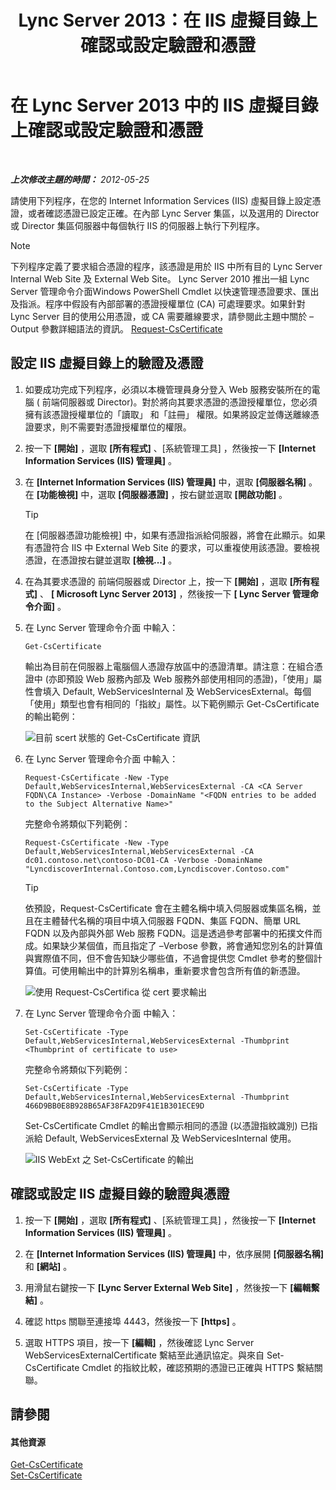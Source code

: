 ﻿---
title: Lync Server 2013：在 IIS 虛擬目錄上確認或設定驗證和憑證
TOCTitle: 在 IIS 虛擬目錄上確認或設定驗證和憑證
ms:assetid: 3ca90be0-1d64-447c-807a-3a2ee3bf625e
ms:mtpsurl: https://technet.microsoft.com/zh-tw/library/Gg429702(v=OCS.15)
ms:contentKeyID: 49290659
ms.date: 08/10/2015
mtps_version: v=OCS.15
ms.translationtype: HT
---

# 在 Lync Server 2013 中的 IIS 虛擬目錄上確認或設定驗證和憑證

 

_**上次修改主題的時間：** 2012-05-25_

請使用下列程序，在您的 Internet Information Services (IIS) 虛擬目錄上設定憑證，或者確認憑證已設定正確。在內部 Lync Server 集區，以及選用的 Director 或 Director 集區伺服器中每個執行 IIS 的伺服器上執行下列程序。

> [!NOTE]  
> 下列程序定義了要求組合憑證的程序，該憑證是用於 IIS 中所有目的 Lync Server Internal Web Site 及 External Web Site。 Lync Server 2010 推出一組 Lync Server 管理命令介面Windows PowerShell Cmdlet 以快速管理憑證要求、匯出及指派。程序中假設有內部部署的憑證授權單位 (CA) 可處理要求。如果針對 Lync Server 目的使用公用憑證，或 CA 需要離線要求，請參閱此主題中關於 –Output 參數詳細語法的資訊。 <a href="https://docs.microsoft.com/en-us/powershell/module/skype/Request-CsCertificate">Request-CsCertificate</a>



## 設定 IIS 虛擬目錄上的驗證及憑證

1.  如要成功完成下列程序，必須以本機管理員身分登入 Web 服務安裝所在的電腦 ( 前端伺服器或 Director)。對於將向其要求憑證的憑證授權單位，您必須擁有該憑證授權單位的「讀取」 和「註冊」 權限。如果將設定並傳送離線憑證要求，則不需要對憑證授權單位的權限。

2.  按一下 **\[開始\]** ，選取 **\[所有程式\]** 、\[系統管理工具\] ，然後按一下 **\[Internet Information Services (IIS) 管理員\]** 。

3.  在 **\[Internet Information Services (IIS) 管理員\]** 中，選取 **\[伺服器名稱\]** 。在 **\[功能檢視\]** 中，選取 **\[伺服器憑證\]** ，按右鍵並選取 **\[開啟功能\]** 。
    
    > [!TIP]
    > 在 [伺服器憑證功能檢視] 中，如果有憑證指派給伺服器，將會在此顯示。如果有憑證符合 IIS 中 External Web Site 的要求，可以重複使用該憑證。要檢視憑證，在憑證按右鍵並選取 <strong>[檢視...]</strong> 。


4.  在為其要求憑證的 前端伺服器或 Director 上，按一下 **\[開始\]** ，選取 **\[所有程式\]** 、 **\[ Microsoft Lync Server 2013\]** ，然後按一下 **\[ Lync Server 管理命令介面\]** 。

5.  在 Lync Server 管理命令介面 中輸入：
    
        Get-CsCertificate
    
    輸出為目前在伺服器上電腦個人憑證存放區中的憑證清單。請注意：在組合憑證中 (亦即預設 Web 服務內部及 Web 服務外部使用相同的憑證)，「使用」屬性會填入 Default, WebServicesInternal 及 WebServicesExternal。每個「使用」類型也會有相同的「指紋」屬性。以下範例顯示 Get-CsCertificate 的輸出範例：
    
    ![目前 scert 狀態的 Get-CsCertificate 資訊](images/Gg429702.664f6326-6cd5-48e2-8235-fc3950ea43b4(OCS.15).jpg "目前 scert 狀態的 Get-CsCertificate 資訊")

6.  在 Lync Server 管理命令介面 中輸入：
    
        Request-CsCertificate -New -Type Default,WebServicesInternal,WebServicesExternal -CA <CA Server FQDN\CA Instance> -Verbose -DomainName "<FQDN entries to be added to the Subject Alternative Name>"
    
    完整命令將類似下列範例：
    
        Request-CsCertificate -New -Type Default,WebServicesInternal,WebServicesExternal -CA dc01.contoso.net\contoso-DC01-CA -Verbose -DomainName "LyncdiscoverInternal.Contoso.com,Lyncdiscover.Contoso.com"
    
    > [!TIP]
    > 依預設，Request-CsCertificate 會在主體名稱中填入伺服器或集區名稱，並且在主體替代名稱的項目中填入伺服器 FQDN、集區 FQDN、簡單 URL FQDN 以及內部與外部 Web 服務 FQDN。這是透過參考部署中的拓撲文件而成。如果缺少某個值，而且指定了 –Verbose 參數，將會通知您別名的計算值與實際值不同，但不會告知缺少哪些值，不過會提供您 Cmdlet 參考的整個計算值。可使用輸出中的計算別名稱串，重新要求會包含所有值的新憑證。
    
    ![使用 Request-CsCertifica 從 cert 要求輸出](images/Gg429702.9e59a657-fa75-4454-8fd3-57c81e829f7b(OCS.15).jpg "使用 Request-CsCertifica 從 cert 要求輸出")

7.  在 Lync Server 管理命令介面 中輸入：
    
        Set-CsCertificate -Type Default,WebServicesInternal,WebServicesExternal -Thumbprint <Thumbprint of certificate to use>
    
    完整命令將類似下列範例：
    
        Set-CsCertificate -Type Default,WebServicesInternal,WebServicesExternal -Thumbprint 466D9BB0E8B928B65AF38FA2D9F41E1B301ECE9D
    
    Set-CsCertificate Cmdlet 的輸出會顯示相同的憑證 (以憑證指紋識別) 已指派給 Default, WebServicesExternal 及 WebServicesInternal 使用。
    
    ![IIS WebExt 之 Set-CsCertificate 的輸出](images/Gg429702.dd451c9d-7b49-4408-8071-c868cb1e678c(OCS.15).jpg "IIS WebExt 之 Set-CsCertificate 的輸出")

## 確認或設定 IIS 虛擬目錄的驗證與憑證

1.  按一下 **\[開始\]** ，選取 **\[所有程式\]** 、\[系統管理工具\] ，然後按一下 **\[Internet Information Services (IIS) 管理員\]** 。

2.  在 **\[Internet Information Services (IIS) 管理員\]** 中，依序展開 **\[伺服器名稱\]** 和 **\[網站\]** 。

3.  用滑鼠右鍵按一下 **\[Lync Server External Web Site\]** ，然後按一下 **\[編輯繫結\]** 。

4.  確認 https 關聯至連接埠 4443，然後按一下 **\[https\]** 。

5.  選取 HTTPS 項目，按一下 **\[編輯\]** ，然後確認 Lync Server WebServicesExternalCertificate 繫結至此通訊協定。與來自 Set-CsCertificate Cmdlet 的指紋比較，確認預期的憑證已正確與 HTTPS 繫結關聯。

## 請參閱

#### 其他資源

[Get-CsCertificate](https://docs.microsoft.com/en-us/powershell/module/skype/Get-CsCertificate)  
[Set-CsCertificate](https://docs.microsoft.com/en-us/powershell/module/skype/Set-CsCertificate)

